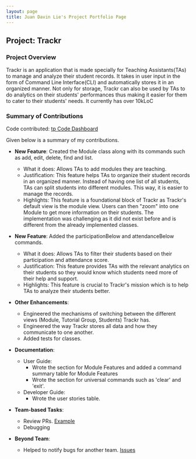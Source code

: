 ```yaml
---
layout: page
title: Juan Davin Lie's Project Portfolio Page
---
```


## Project: Trackr

### Project Overview
Trackr is an application that is made specially for Teaching Assistants(TAs) to manage and analyze their student records.
It takes in user input in the form of Command Line Interface(CLI) and automatically stores it in an organized manner.
Not only for storage, Trackr can also be used by TAs to do analytics on their students' performances thus making it 
easier for them to cater to their students' needs. It currently has over 10kLoC

### Summary of Contributions
Code contributed: [tp Code Dashboard](https://nus-cs2103-ay2021s1.github.io/tp-dashboard/#breakdown=true&search=juandavinlie&sort=groupTitle&sortWithin=title&since=2020-08-14&timeframe=commit&mergegroup=&groupSelect=groupByRepos&checkedFileTypes=docs~functional-code~test-code~other)

Given below is a summary of my contributions.

* **New Feature**: Created the Module class along with its commands such as add, edit, delete, find and list.
  * What it does: Allows TAs to add modules they are teaching.
  * Justification: This feature helps TAs to organize their student records in an organized manner. Instead of having one list of all students, TAs can split students into different modules. This way, it is easier to manage the records.
  * Highlights: This feature is a foundational block of Trackr as Trackr's default view is the module view. Users can then "zoom" into one Module to get more information on their students. The implementation was challenging as it did not exist before and is different from the already implemented classes.

* **New Feature**: Added the participationBelow and attendanceBelow commands.
  * What it does: Allows TAs to filter their students based on their participation and attendance score.
  * Justification: This feature provides TAs with the relevant analytics on their students so they would know which students need more of their help and support.
  * Highlights: This feature is crucial to Trackr's mission which is to help TAs to analyze their students better.

* **Other Enhancements**: 
  * Engineered the mechanisms of switching between the different views (Module, Tutorial Group, Students) Trackr has.
  * Engineered the way Trackr stores all data and how they communicate to one another.
  * Added tests for classes.

* **Documentation**:
  * User Guide:
    * Wrote the section for Module Features and added a command summary table for Module Features
    * Wrote the section for universal commands such as 'clear' and 'exit'.
  * Developer Guide:
    * Wrote the user stories table.

* **Team-based Tasks**:
  * Review PRs. [Example](https://github.com/AY2021S1-CS2103T-W12-2/tp/pulls?q=is%3Apr+reviewed-by%3Ajuandavinlie+)
  * Debugging

* **Beyond Team**:
  * Helped to notify bugs for another team. [Issues](https://github.com/juandavinlie/ped/tree/main/files)
